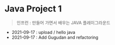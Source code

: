 # Java Project 1 
> 인프런 : 만들어 가면서 배우는 JAVA 플레이그라운드
* 2021-09-17 : upload / hello java
* 2021-09-17 : Add Gugudan and refactoring 
